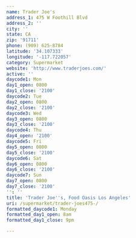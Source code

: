```yaml
---
name: Trader Joe's
address_1: 475 W Foothill Blvd
address_2: ''
city: ''
state: CA
zip: '91711'
phone: (909) 625-8784
latitude: '34.107333'
longitude: '-117.722057'
category: Supermarket
website: 'http://www.traderjoes.com/'
active: ''
daycode1: Mon
day1_open: 0800
day1_close: '2100'
daycode2: Tue
day2_open: 0800
day2_close: '2100'
daycode3: Wed
day3_open: 0800
day3_close: '2100'
daycode4: Thu
day4_open: '2100'
daycode5: Fri
day5_open: 0800
day5_close: '2100'
daycode6: Sat
day6_open: 0800
day6_close: '2100'
daycode7: Sun
day7_open: 0800
day7_close: '2100'
'': ''
title: 'Trader Joe''s, Food Oasis Los Angeles'
uri: /supermarket/trader-joes475-/
formatted_daycode1: Monday
formatted_day1_open: 8am
formatted_day1_close: 9pm

---
```

